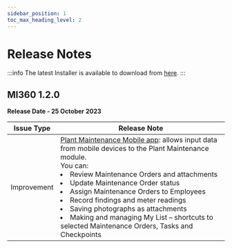 ```yaml
---
sidebar_position: 1
toc_max_heading_level: 2
---
```


# Release Notes

:::info
The latest Installer is available to download from [here](/docs/appengine/releases/plugins/mi360/download).
:::

## MI360 1.2.0

**Release Date - 25 October 2023**

| Issue Type | Release Note |
| --- | --- |
|Improvement | [Plant Maintenance Mobile app](/docs/processforce/user-guide/plant-maintenance/plant-maintenance-mobile/): allows input data from mobile devices to the Plant Maintenance module. <br/>You can: <li>Review Maintenance Orders and attachments</li><li>Update Maintenance Order status</li><li>Assign Maintenance Orders to Employees</li><li>Record findings and meter readings</li><li>Saving photographs as attachments</li><li>Making and managing My List – shortcuts to selected Maintenance Orders, Tasks and Checkpoints</li> |
